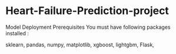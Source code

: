 # Heart-Failure-Prediction-project
Model Deployment
Prerequisites
You must have following packages installed :



sklearn, 
pandas, 
numpy, 
matplotlib, 
xgboost, 
lightgbm, 
Flask, 
